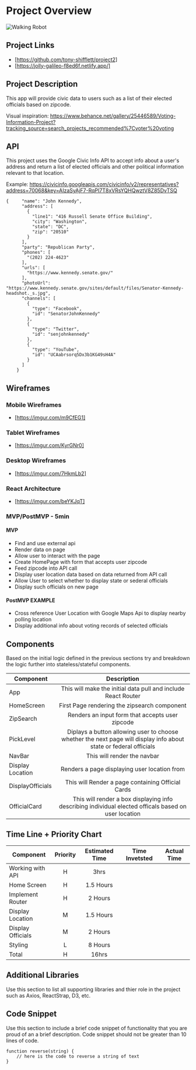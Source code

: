 # Project Overview
![Walking Robot](https://media.giphy.com/media/CoD1p64HU8DjsX7dlr/giphy.gif)
## Project Links

- [https://github.com/tony-shifflett/project2]
- [https://jolly-galileo-f8ed6f.netlify.app/]

## Project Description

This app will provide civic data to users such as a list of their
elected officials based on zipcode. 

Visual inspiration: https://www.behance.net/gallery/25446589/Voting-Information-Project?tracking_source=search_projects_recommended%7Cvoter%20voting


## API

This project uses the Google Civic Info API to accept info about a user's address and return a list of elected officials and other political information relevant to that location. 

Example: 
https://civicinfo.googleapis.com/civicinfo/v2/representatives?address=70068&key=AIzaSyAjF7-RqPI7T8xVRsYQHQwztV8Z85DvTSQ

```
{     "name": "John Kennedy",
      "address": [
        {
          "line1": "416 Russell Senate Office Building",
          "city": "Washington",
          "state": "DC",
          "zip": "20510"
        }
      ],
      "party": "Republican Party",
      "phones": [
        "(202) 224-4623"
      ],
      "urls": [
        "https://www.kennedy.senate.gov/"
      ],
      "photoUrl": "https://www.kennedy.senate.gov/sites/default/files/Senator-Kennedy-headshot._s.jpg",
      "channels": [
        {
          "type": "Facebook",
          "id": "SenatorJohnKennedy"
        },
        {
          "type": "Twitter",
          "id": "senjohnkennedy"
        },
        {
          "type": "YouTube",
          "id": "UCAabrsorq5Dx3b1KG49sH4A"
        }
      ]
    }
```


## Wireframes

### Mobile Wireframes
- [https://imgur.com/m9CfEG1]
### Tablet Wireframes
- [https://imgur.com/KyrGNr0]
### Desktop Wireframes
- [https://imgur.com/7HkmLb2]
### React Architecture
- [https://imgur.com/beYKJqT]


### MVP/PostMVP - 5min
 

#### MVP 
- Find and use external api 
- Render data on page 
- Allow user to interact with the page
- Create HomePage with form that accepts user zipcode
- Feed zipcode into API call
- Display user location data based on data returned from API call
- Allow User to select whether to display state or sederal officials
- Display such officials on new page

#### PostMVP EXAMPLE

- Cross reference User Location with Google Maps Api to display nearby polling location 
- Display additional info about voting records of selected officials


## Components
Based on the initial logic defined in the previous sections try and breakdown the logic further into stateless/stateful components. 

| Component | Description | 
| --- | :---: |  
| App | This will make the initial data pull and include React Router| 
|HomeScreen| First Page rendering the zipsearch component|
|ZipSearch|Renders an input form that accepts user zipcode|
|PickLevel|Diplays a button allowing user to choose whether the next page will display info about state or federal officials|
| NavBar| This will render the navbar | 
|Display Location| Renders a page displaying user location from 
|DisplayOfficials| This will Render a page containing Official Cards
| OfficialCard| This will render a box displaying info describing individual elected officals based on user location| 

## Time Line + Priority Chart
| Component | Priority | Estimated Time | Time Invetsted | Actual Time |
| --- | :---: |  :---: | :---: | :---: |
| Working with API | H | 3hrs|
| Home Screen |H| 1.5 Hours|
|Implement Router|H|2 Hours|
| Display Location |M| 1.5 Hours|
| Display Officials|M| 2 Hours|
| Styling|L| 8 Hours|
| Total | H | 16hrs| 

## Additional Libraries
 Use this section to list all supporting libraries and thier role in the project such as Axios, ReactStrap, D3, etc. 

## Code Snippet

Use this section to include a brief code snippet of functionality that you are proud of an a brief description.  Code snippet should not be greater than 10 lines of code. 

```
function reverse(string) {
	// here is the code to reverse a string of text
}
```